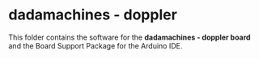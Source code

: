 # dadamachines - doppler

This folder contains the software for the **dadamachines - doppler board** and the Board Support Package for the Arduino IDE. 


